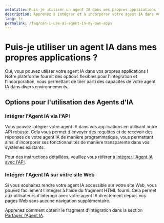 ```yaml
---
metatitle: Puis-je utiliser un agent IA dans mes propres applications ? | FAQ | Guide de l'utilisateur FabriXAI
description: Apprenez à intégrer et à incorporer votre agent IA dans vos propres applications et sites Web.
lang: fr
permalink: /faq/can-i-use-ai-agent-in-my-own-apps
---
```


# Puis-je utiliser un agent IA dans mes propres applications ?

Oui, vous pouvez utiliser votre agent IA dans vos propres applications ! Notre plateforme fournit des options flexibles pour l'intégration et l'incorporation, vous permettant de tirer parti des capacités de votre agent IA dans divers environnements.

## Options pour l'utilisation des Agents d'IA

### Intégrer l'Agent IA via l'API

Vous pouvez intégrer votre agent IA dans vos applications en utilisant notre API robuste. Cela vous permet d'envoyer des requêtes et de recevoir des réponses de votre agent IA de manière programmatique, vous permettant ainsi d'incorporer ses fonctionnalités de manière transparente dans vos systèmes existants.

Pour des instructions détaillées, veuillez vous référer à [Intégrer l'Agent IA avec l'API](/fr/integrations-api/).

### Intégrer l'Agent IA sur votre site Web

Si vous souhaitez rendre votre agent IA accessible sur votre site Web, vous pouvez facilement l'intégrer à l'aide du fragment HTML fourni. Cela permet aux utilisateurs d'interagir avec votre agent IA directement depuis vos pages Web sans aucune navigation supplémentaire.

Apprenez comment obtenir le fragment d'intégration dans la section [Partager l'Agent IA](/fr/share-agent-ia/).
